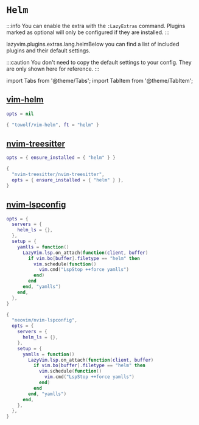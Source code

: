 # `Helm`

<!-- plugins:start -->

:::info
You can enable the extra with the `:LazyExtras` command.
Plugins marked as optional will only be configured if they are installed.
:::

lazyvim.plugins.extras.lang.helmBelow you can find a list of included plugins and their default settings.

:::caution
You don't need to copy the default settings to your config.
They are only shown here for reference.
:::

import Tabs from '@theme/Tabs';
import TabItem from '@theme/TabItem';

## [vim-helm](https://github.com/towolf/vim-helm)

<Tabs>

<TabItem value="opts" label="Options">

```lua
opts = nil
```

</TabItem>


<TabItem value="code" label="Full Spec">

```lua
{ "towolf/vim-helm", ft = "helm" }
```

</TabItem>

</Tabs>

## [nvim-treesitter](https://github.com/nvim-treesitter/nvim-treesitter)

<Tabs>

<TabItem value="opts" label="Options">

```lua
opts = { ensure_installed = { "helm" } }
```

</TabItem>


<TabItem value="code" label="Full Spec">

```lua
{
  "nvim-treesitter/nvim-treesitter",
  opts = { ensure_installed = { "helm" } },
}
```

</TabItem>

</Tabs>

## [nvim-lspconfig](https://github.com/neovim/nvim-lspconfig)

<Tabs>

<TabItem value="opts" label="Options">

```lua
opts = {
  servers = {
    helm_ls = {},
  },
  setup = {
    yamlls = function()
      LazyVim.lsp.on_attach(function(client, buffer)
        if vim.bo[buffer].filetype == "helm" then
          vim.schedule(function()
            vim.cmd("LspStop ++force yamlls")
          end)
        end
      end, "yamlls")
    end,
  },
}
```

</TabItem>


<TabItem value="code" label="Full Spec">

```lua
{
  "neovim/nvim-lspconfig",
  opts = {
    servers = {
      helm_ls = {},
    },
    setup = {
      yamlls = function()
        LazyVim.lsp.on_attach(function(client, buffer)
          if vim.bo[buffer].filetype == "helm" then
            vim.schedule(function()
              vim.cmd("LspStop ++force yamlls")
            end)
          end
        end, "yamlls")
      end,
    },
  },
}
```

</TabItem>

</Tabs>

<!-- plugins:end -->
